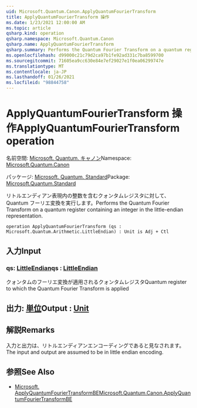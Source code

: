 ```yaml
---
uid: Microsoft.Quantum.Canon.ApplyQuantumFourierTransform
title: ApplyQuantumFourierTransform 操作
ms.date: 1/23/2021 12:00:00 AM
ms.topic: article
qsharp.kind: operation
qsharp.namespace: Microsoft.Quantum.Canon
qsharp.name: ApplyQuantumFourierTransform
qsharp.summary: Performs the Quantum Fourier Transform on a quantum register containing an integer in the little-endian representation.
ms.openlocfilehash: d99000c21c79d2ca97b1fe92ad331c7ba8599700
ms.sourcegitcommit: 71605ea9cc630e84e7ef29027e1f0ea06299747e
ms.translationtype: MT
ms.contentlocale: ja-JP
ms.lasthandoff: 01/26/2021
ms.locfileid: "98844758"
---
```

# <a name="applyquantumfouriertransform-operation"></a><span data-ttu-id="54eab-102">ApplyQuantumFourierTransform 操作</span><span class="sxs-lookup"><span data-stu-id="54eab-102">ApplyQuantumFourierTransform operation</span></span>

<span data-ttu-id="54eab-103">名前空間: [Microsoft. Quantum. キャノン](xref:Microsoft.Quantum.Canon)</span><span class="sxs-lookup"><span data-stu-id="54eab-103">Namespace: [Microsoft.Quantum.Canon](xref:Microsoft.Quantum.Canon)</span></span>

<span data-ttu-id="54eab-104">パッケージ: [Microsoft. Quantum. Standard](https://nuget.org/packages/Microsoft.Quantum.Standard)</span><span class="sxs-lookup"><span data-stu-id="54eab-104">Package: [Microsoft.Quantum.Standard](https://nuget.org/packages/Microsoft.Quantum.Standard)</span></span>


<span data-ttu-id="54eab-105">リトルエンディアン表現内の整数を含むクォンタムレジスタに対して、Quantum フーリエ変換を実行します。</span><span class="sxs-lookup"><span data-stu-id="54eab-105">Performs the Quantum Fourier Transform on a quantum register containing an integer in the little-endian representation.</span></span>

```qsharp
operation ApplyQuantumFourierTransform (qs : Microsoft.Quantum.Arithmetic.LittleEndian) : Unit is Adj + Ctl
```


## <a name="input"></a><span data-ttu-id="54eab-106">入力</span><span class="sxs-lookup"><span data-stu-id="54eab-106">Input</span></span>

### <a name="qs--littleendian"></a><span data-ttu-id="54eab-107">qs: [LittleEndian](xref:Microsoft.Quantum.Arithmetic.LittleEndian)</span><span class="sxs-lookup"><span data-stu-id="54eab-107">qs : [LittleEndian](xref:Microsoft.Quantum.Arithmetic.LittleEndian)</span></span>

<span data-ttu-id="54eab-108">クォンタムのフーリエ変換が適用されるクォンタムレジスタ</span><span class="sxs-lookup"><span data-stu-id="54eab-108">Quantum register to which the Quantum Fourier Transform is applied</span></span>



## <a name="output--unit"></a><span data-ttu-id="54eab-109">出力: [単位](xref:microsoft.quantum.lang-ref.unit)</span><span class="sxs-lookup"><span data-stu-id="54eab-109">Output : [Unit](xref:microsoft.quantum.lang-ref.unit)</span></span>



## <a name="remarks"></a><span data-ttu-id="54eab-110">解説</span><span class="sxs-lookup"><span data-stu-id="54eab-110">Remarks</span></span>

<span data-ttu-id="54eab-111">入力と出力は、リトルエンディアンエンコーディングであると見なされます。</span><span class="sxs-lookup"><span data-stu-id="54eab-111">The input and output are assumed to be in little endian encoding.</span></span>

## <a name="see-also"></a><span data-ttu-id="54eab-112">参照</span><span class="sxs-lookup"><span data-stu-id="54eab-112">See Also</span></span>

- [<span data-ttu-id="54eab-113">Microsoft. ApplyQuantumFourierTransformBE</span><span class="sxs-lookup"><span data-stu-id="54eab-113">Microsoft.Quantum.Canon.ApplyQuantumFourierTransformBE</span></span>](xref:Microsoft.Quantum.Canon.ApplyQuantumFourierTransformBE)